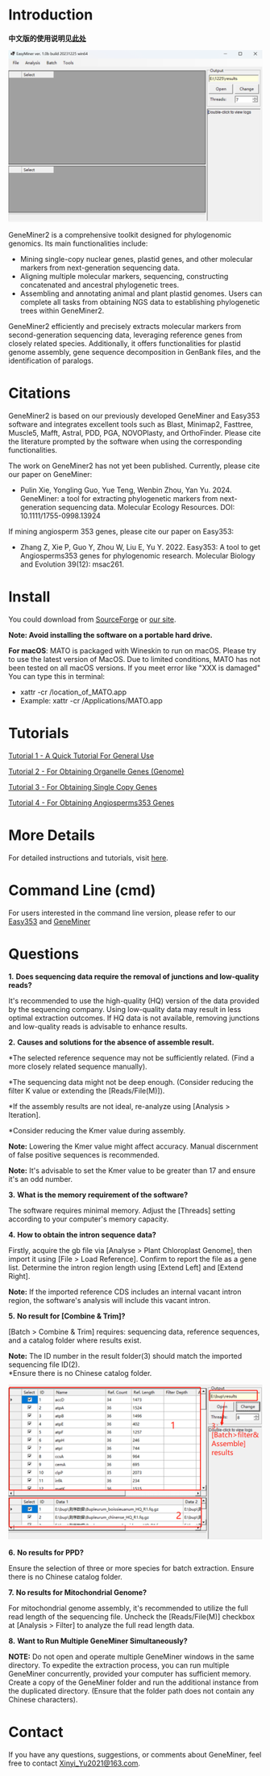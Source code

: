 
# Introduction
**中文版的使用说明见[此处](chinese_README.md)**

 ![](images/main_page.jpg)

GeneMiner2 is a comprehensive toolkit designed for phylogenomic genomics. Its main functionalities include:

- Mining single-copy nuclear genes, plastid genes, and other molecular markers from next-generation sequencing data.
- Aligning multiple molecular markers, sequencing, constructing concatenated and ancestral phylogenetic trees.
- Assembling and annotating animal and plant plastid genomes.
Users can complete all tasks from obtaining NGS data to establishing phylogenetic trees within GeneMiner2.


GeneMiner2 efficiently and precisely extracts molecular markers from second-generation sequencing data, leveraging reference genes from closely related species. Additionally, it offers functionalities for plastid genome assembly, gene sequence decomposition in GenBank files, and the identification of paralogs.

# Citations
GeneMiner2 is based on our previously developed GeneMiner and Easy353 software and integrates excellent tools such as Blast, Minimap2, Fasttree, Muscle5, Mafft, Astral, PDD, PGA, NOVOPlasty, and OrthoFinder. Please cite the literature prompted by the software when using the corresponding functionalities.

The work on GeneMiner2 has not yet been published. Currently, please cite our paper on GeneMiner:

- Pulin Xie, Yongling Guo, Yue Teng, Wenbin Zhou, Yan Yu. 2024. GeneMiner: a tool for extracting phylogenetic markers from next-generation sequencing data. Molecular Ecology Resources. DOI: 10.1111/1755-0998.13924

If mining angiosperm 353 genes, please cite our paper on Easy353:
- Zhang Z, Xie P, Guo Y, Zhou W, Liu E, Yu Y. 2022. Easy353: A tool to get Angiosperms353 genes for phylogenomic research. Molecular Biology and Evolution 39(12): msac261.


# Install
You could download from [SourceForge](https://sourceforge.net/projects/geneminer/files/) or [our site](http://life-bioinfo.tpddns.cn:8445/database/app/GeneMiner/).

**Note: Avoid installing the software on a portable hard drive.**

**For macOS**: MATO is packaged with Wineskin to run on macOS. Please try to use the latest version of MacOS. Due to limited conditions, MATO has not been tested on all macOS versions. If you meet error like "XXX is damaged" You can type this in terminal:
- xattr -cr /location_of_MATO.app
- Example: xattr -cr /Applications/MATO.app

# Tutorials

[Tutorial 1 - A Quick Tutorial For General Use](/DEMO/DEMO1/DEMO1.md)



[Tutorial 2 - For Obtaining Organelle Genes (Genome)](/DEMO/DEMO2/DEMO2.md)


  
[Tutorial 3 - For Obtaining Single Copy Genes](DEMO/DEMO3/DEMO3.md)




[Tutorial 4 - For Obtaining Angiosperms353 Genes](DEMO/DEMO4/DEMO4.md)


# More Details
For detailed instructions and tutorials, visit [here](manual/ZH_CN/readmeall.md).


# Command Line (cmd)

For users interested in the command line version, please refer to our [Easy353](https://github.com/plant720/Easy353) and [GeneMiner](https://github.com/sculab/GeneMiner)






# Questions


**1.** **Does sequencing data require the removal of junctions and low-quality reads?**


It's recommended to use the high-quality (HQ) version of the data provided by the sequencing company. Using low-quality data may result in less optimal extraction outcomes. If HQ data is not available, removing junctions and low-quality reads is advisable to enhance results.




**2.** **Causes and solutions for the absence of assemble result.**


*The selected reference sequence may not be sufficiently related. (Find a more closely related sequence manually).

*The sequencing data might not be deep enough. (Consider reducing the filter K value or extending the [Reads/File(M)]).

*If the assembly results are not ideal, re-analyze using [Analysis > Iteration].

*Consider reducing the Kmer value during assembly.

**Note:**  Lowering the Kmer value might affect accuracy. Manual discernment of false positive sequences is recommended.


**Note:**  It's advisable to set the Kmer value to be greater than 17 and ensure it's an odd number.




**3.** **What is the memory requirement of the software?**


The software requires minimal memory. Adjust the [Threads] setting according to your computer's memory capacity.




**4.** **How to obtain the intron sequence data?**


Firstly, acquire the gb file via [Analyse > Plant Chloroplast Genome], then import it using [File > Load Reference]. Confirm to report the file as a gene list. Determine the intron region length using [Extend Left] and [Extend Right].

**Note:** If the imported reference CDS includes an internal vacant intron region, the software's analysis will include this vacant intron.




**5.** **No result for  [Combine & Trim]?**


[Batch > Combine & Trim] requires: sequencing data, reference sequences, and a catalog folder where results exist.

**Note:** The ID number in the result folder(3) should match the imported sequencing file ID(2).  
*Ensure there is no Chinese catalog folder.

![](images/trim_details.jpg)




**6.** **No results for PPD?**


Ensure the selection of three or more species for batch extraction. Ensure there is no Chinese catalog folder.




**7.** **No results for Mitochondrial Genome?**


For mitochondrial genome assembly, it's recommended to utilize the full read length of the sequencing file. Uncheck the [Reads/File(M)] checkbox at [Analysis > Filter] to analyze the full read length data.



**8.** **Want to Run Multiple GeneMiner Simultaneously?**

**NOTE:**  Do not open and operate multiple GeneMiner windows in the same directory.
To expedite the extraction process, you can run multiple GeneMiner concurrently, provided your computer has sufficient memory. Create a copy of the GeneMiner folder and run the additional instance from the duplicated directory. (Ensure that the folder path does not contain any Chinese characters).


# Contact
If you have any questions, suggestions, or comments about GeneMiner, feel free to contact Xinyi_Yu2021@163.com.




